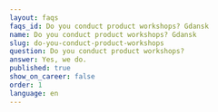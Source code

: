 ```yaml
---
layout: faqs
faqs_id: Do you conduct product workshops? Gdansk
name: Do you conduct product workshops? Gdansk
slug: do-you-conduct-product-workshops
question: Do you conduct product workshops?
answer: Yes, we do.
published: true
show_on_career: false
order: 1
language: en
---
```

